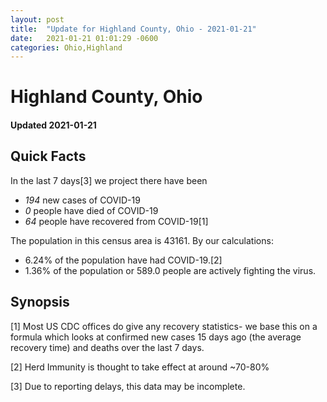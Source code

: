 ```yaml
---
layout: post
title:  "Update for Highland County, Ohio - 2021-01-21"
date:   2021-01-21 01:01:29 -0600
categories: Ohio,Highland
---
```


# Highland County, Ohio
#### Updated 2021-01-21

## Quick Facts

In the last 7 days[3] we project there have been
- *194* new cases of COVID-19
- *0* people have died of COVID-19
- *64* people have recovered from COVID-19[1]

The population in this census area is 43161. By our calculations:
- 6.24% of the population have had COVID-19.[2]
- 1.36% of the population or 589.0 people are actively fighting the virus.

## Synopsis




[1] Most US CDC offices do give any recovery statistics- we base this on a formula which looks at confirmed new cases
15 days ago (the average recovery time) and deaths over the last 7 days.

[2] Herd Immunity is thought to take effect at around ~70-80%

[3] Due to reporting delays, this data may be incomplete.
 
    